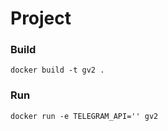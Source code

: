 # Project

### Build
```
docker build -t gv2 .
```

### Run
```
docker run -e TELEGRAM_API='' gv2
```
